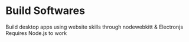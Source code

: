# Build Softwares
Build desktop apps using website skills through nodewebkitt &amp; Electronjs
Requires Node.js to work
